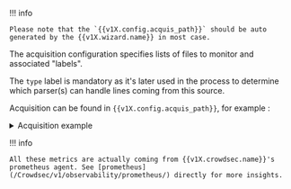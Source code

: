 !!! info 
    
    Please note that the `{{v1X.config.acquis_path}}` should be auto generated by the {{v1X.wizard.name}} in most case.

The acquisition configuration specifies lists of files to monitor and associated "labels".

The `type` label is mandatory as it's later used in the process to determine which parser(s) can handle lines coming from this source.

Acquisition can be found in `{{v1X.config.acquis_path}}`, for example :
<details>
  <summary>Acquisition example</summary>
```yaml
filenames:
  - /var/log/nginx/access-*.log
  - /var/log/nginx/error.log
labels:
  type: nginx
---
filenames:
  - /var/log/auth.log
labels:
  type: syslog

```
</details>


## Testing and viewing acquisition

### At startup

At startup, you will see the monitored files in `{{v1X.crowdsec.main_log}}` :

```
...
time="30-04-2020 08:57:25" level=info msg="Opening file '/var/log/nginx/http.access.log' (pattern:/var/log/nginx/http.access.log)"
time="30-04-2020 08:57:25" level=info msg="Opening file '/var/log/nginx/https.access.log' (pattern:/var/log/nginx/https.access.log)"
time="30-04-2020 08:57:25" level=info msg="Opening file '/var/log/nginx/error.log' (pattern:/var/log/nginx/error.log)"
time="30-04-2020 08:57:25" level=info msg="Opening file '/var/log/auth.log' (pattern:/var/log/auth.log)"
time="30-04-2020 08:57:25" level=info msg="Opening file '/var/log/syslog' (pattern:/var/log/syslog)"
time="30-04-2020 08:57:25" level=info msg="Opening file '/var/log/kern.log' (pattern:/var/log/kern.log)"
...
```

### At runtime

{{v1X.cli.name}} allows you to view {{v1X.crowdsec.name}} metrics info via the `metrics` command.
This allows you to see how many lines are coming from each source, and if they are parsed correctly.

You can see those metrics with the following command:
```
{{v1X.cli.bin}} metrics
```


<details>
  <summary>{{v1X.cli.name}} metrics example</summary>

```bash
## {{v1X.cli.bin}} metrics
...
INFO[0000] Acquisition Metrics:                         
+------------------------------------------+------------+--------------+----------------+------------------------+
|                  SOURCE                  | LINES READ | LINES PARSED | LINES UNPARSED | LINES POURED TO BUCKET |
+------------------------------------------+------------+--------------+----------------+------------------------+
| /var/log/nginx/http.access.log           |         47 |           46 |              1 |                     10 |
| /var/log/nginx/https.access.log          |         25 |           25 | -              |                     18 |
| /var/log/kern.log                        |     297948 |       297948 | -              |                  69421 |
| /var/log/syslog                          |     303868 |       297947 |           5921 |                  71539 |
| /var/log/auth.log                        |      63419 |        12896 |          50523 |                  20463 |
| /var/log/nginx/error.log                 |         65 |           65 | -              | -                      |
+------------------------------------------+------------+--------------+----------------+------------------------+
...
```

</details>


!!! info

    All these metrics are actually coming from {{v1X.crowdsec.name}}'s prometheus agent. See [prometheus](/Crowdsec/v1/observability/prometheus/) directly for more insights.


